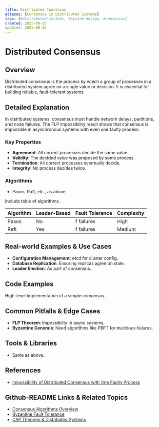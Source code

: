 ```yaml
---
title: Distributed Consensus
aliases: [Consensus in Distributed Systems]
tags: [#distributed-systems, #system-design, #consensus]
created: 2025-09-25
updated: 2025-09-25
---
```


# Distributed Consensus

## Overview

Distributed consensus is the process by which a group of processes in a distributed system agree on a single value or decision. It is essential for building reliable, fault-tolerant systems.

## Detailed Explanation

In distributed systems, consensus must handle network delays, partitions, and node failures. The FLP impossibility result shows that consensus is impossible in asynchronous systems with even one faulty process.

### Key Properties

- **Agreement**: All correct processes decide the same value.
- **Validity**: The decided value was proposed by some process.
- **Termination**: All correct processes eventually decide.
- **Integrity**: No process decides twice.

### Algorithms

- Paxos, Raft, etc., as above.

Include table of algorithms.

| Algorithm | Leader-Based | Fault Tolerance | Complexity |
|-----------|--------------|-----------------|------------|
| Paxos    | No          | f failures     | High      |
| Raft     | Yes         | f failures     | Medium    |

## Real-world Examples & Use Cases

- **Configuration Management**: etcd for cluster config.
- **Database Replication**: Ensuring replicas agree on state.
- **Leader Election**: As part of consensus.

## Code Examples

High-level implementation of a simple consensus.

## Common Pitfalls & Edge Cases

- **FLP Theorem**: Impossibility in async systems.
- **Byzantine Generals**: Need algorithms like PBFT for malicious failures.

## Tools & Libraries

- Same as above.

## References

- [Impossibility of Distributed Consensus with One Faulty Process](https://groups.csail.mit.edu/tds/papers/Lynch/jacm85.pdf)

## Github-README Links & Related Topics

- [Consensus Algorithms Overview](consensus-algorithms-overview/README.md)
- [Byzantine Fault Tolerance](byzantine-fault-tolerance/README.md)
- [CAP Theorem & Distributed Systems](cap-theorem-and-distributed-systems/README.md)